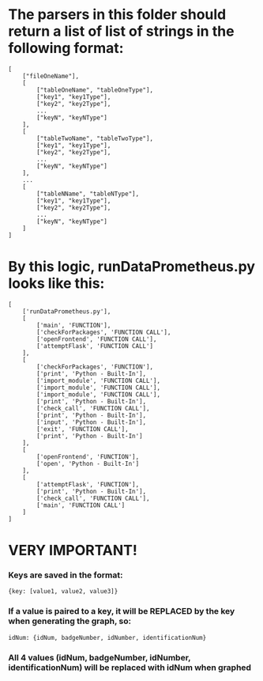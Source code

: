 # The parsers in this folder should return a list of list of strings in the following format:
```
[
    ["fileOneName"],
    [
        ["tableOneName", "tableOneType"],
        ["key1", "key1Type"],
        ["key2", "key2Type"],
        ...
        ["keyN", "keyNType"]
    ],
    [
        ["tableTwoName", "tableTwoType"],
        ["key1", "key1Type"],
        ["key2", "key2Type"],
        ...
        ["keyN", "keyNType"]
    ],
    ...
    [
        ["tableNName", "tableNType"],
        ["key1", "key1Type"],
        ["key2", "key2Type"],
        ...
        ["keyN", "keyNType"]
    ]
]
```
# By this logic, runDataPrometheus.py looks like this:
```
[
    ['runDataPrometheus.py'], 
    [
        ['main', 'FUNCTION'], 
        ['checkForPackages', 'FUNCTION CALL'], 
        ['openFrontend', 'FUNCTION CALL'], 
        ['attemptFlask', 'FUNCTION CALL']
    ], 
    [
        ['checkForPackages', 'FUNCTION'], 
        ['print', 'Python - Built-In'], 
        ['import_module', 'FUNCTION CALL'], 
        ['import_module', 'FUNCTION CALL'], 
        ['import_module', 'FUNCTION CALL'], 
        ['print', 'Python - Built-In'], 
        ['check_call', 'FUNCTION CALL'], 
        ['print', 'Python - Built-In'], 
        ['input', 'Python - Built-In'], 
        ['exit', 'FUNCTION CALL'], 
        ['print', 'Python - Built-In']
    ], 
    [
        ['openFrontend', 'FUNCTION'], 
        ['open', 'Python - Built-In']
    ], 
    [
        ['attemptFlask', 'FUNCTION'], 
        ['print', 'Python - Built-In'], 
        ['check_call', 'FUNCTION CALL'], 
        ['main', 'FUNCTION CALL']
    ]
]
```

# VERY IMPORTANT!
### Keys are saved in the format:
```
{key: [value1, value2, value3]}
```
### If a value is paired to a key, it will be REPLACED by the key when generating the graph, so:
```
idNum: {idNum, badgeNumber, idNumber, identificationNum}
```

### All 4 values (idNum, badgeNumber, idNumber, identificationNum) will be replaced with idNum when graphed